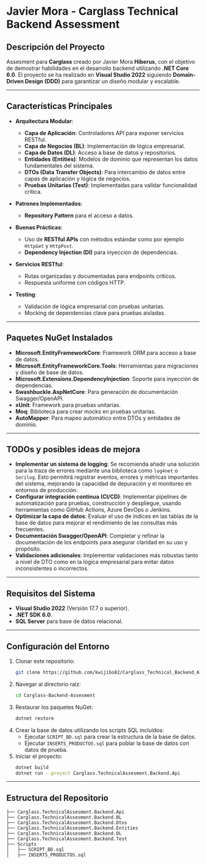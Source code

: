 # Javier Mora - Carglass Technical Backend Assessment

## Descripción del Proyecto
Assesment para **Carglass** creado por Javier Mora **Hiberus**, con el objetivo de demostrar habilidades en el desarrollo backend utilizando
**.NET Core 6.0**. El proyecto se ha realizado en **Visual Studio 2022** siguiendo **Domain-Driven Design (DDD)** para garantizar un diseño modular y escalable.

---

## Características Principales
- **Arquitectura Modular**:
  - **Capa de Aplicación**: Controladores API para exponer servicios RESTful.
  - **Capa de Negocios (BL)**: Implementación de lógica empresarial.
  - **Capa de Datos (DL)**: Acceso a base de datos y repositorios.
  - **Entidades (Entities)**: Modelos de dominio que representan los datos fundamentales del sistema.
  - **DTOs (Data Transfer Objects)**: Para intercambio de datos entre capas de aplicación y lógica de negocios.
  - **Pruebas Unitarias (Test)**: Implementadas para validar funcionalidad crítica.

- **Patrones Implementados**:
  - **Repository Pattern** para el acceso a datos.

- **Buenas Prácticas**:
  - Uso de **RESTful APIs** con métodos estándar como por ejemplo `HttpGet` y `HttpPost`.
  - **Dependency Injection (DI)** para inyección de dependencias.

- **Servicios RESTful**:
  - Rutas organizadas y documentadas para endpoints críticos.
  - Respuesta uniforme con códigos HTTP.

- **Testing**:
  - Validación de lógica empresarial con pruebas unitarias.
  - Mocking de dependencias clave para pruebas aisladas.

---

## Paquetes NuGet Instalados
- **Microsoft.EntityFrameworkCore**: Framework ORM para acceso a base de datos.
- **Microsoft.EntityFrameworkCore.Tools**: Herramientas para migraciones y diseño de base de datos.
- **Microsoft.Extensions.DependencyInjection**: Soporte para inyección de dependencias.
- **Swashbuckle.AspNetCore**: Para generación de documentación Swagger/OpenAPI.
- **xUnit**: Framework para pruebas unitarias.
- **Moq**: Biblioteca para crear mocks en pruebas unitarias.
- **AutoMapper**: Para mapeo automático entre DTOs y entidades de dominio.

---

## TODOs y posibles ideas de mejora
- **Implementar un sistema de logging**: Se recomienda añadir una solución para la traza de errores mediante una biblioteca como `log4net` o `Serilog`. Esto permitirá registrar eventos, errores y métricas importantes del sistema, mejorando la capacidad de depuración y el monitoreo en entornos de producción.
- **Configurar integración continua (CI/CD)**: Implementar pipelines de automatización para pruebas, construcción y despliegue, usando herramientas como GitHub Actions, Azure DevOps o Jenkins.
- **Optimizar la capa de datos**: Evaluar el uso de índices en las tablas de la base de datos para mejorar el rendimiento de las consultas más frecuentes.
- **Documentación Swagger/OpenAPI**: Completar y refinar la documentación de los endpoints para asegurar claridad en su uso y propósito.
- **Validaciones adicionales**: Implementar validaciones más robustas tanto a nivel de DTO como en la lógica empresarial para evitar datos inconsistentes o incorrectos.

---

## Requisitos del Sistema
- **Visual Studio 2022** (Versión 17.7 o superior).
- **.NET SDK 6.0**.
- **SQL Server** para base de datos relacional.

---

## Configuración del Entorno
1. Clonar este repositorio:
   ```bash
   git clone https://github.com/kwijibo82/Carglass_Technical_Backend_Assesment.git
   ```
2. Navegar al directorio raíz:
   ```bash
   cd Carglass-Backend-Assesment
   ```
3. Restaurar los paquetes NuGet:
   ```bash
   dotnet restore
   ```
4. Crear la base de datos utilizando los scripts SQL incluidos:
   - Ejecutar `SCRIPT_BD.sql` para crear la estructura de la base de datos.
   - Ejecutar `INSERTS_PRODUCTOS.sql` para poblar la base de datos con datos de prueba.
5. Iniciar el proyecto:
   ```bash
   dotnet build
   dotnet run --project Carglass.TechnicalAssesment.Backend.Api
   ```

---

## Estructura del Repositorio
```
├── Carglass.TechnicalAssesment.Backend.Api
├── Carglass.TechnicalAssesment.Backend.BL
├── Carglass.TechnicalAssesment.Backend.Dtos
├── Carglass.TechnicalAssesment.Backend.Entities
├── Carglass.TechnicalAssesment.Backend.DL
├── Carglass.TechnicalAssesment.Backend.Test
├── Scripts
│   ├── SCRIPT_BD.sql
│   ├── INSERTS_PRODUCTOS.sql
```